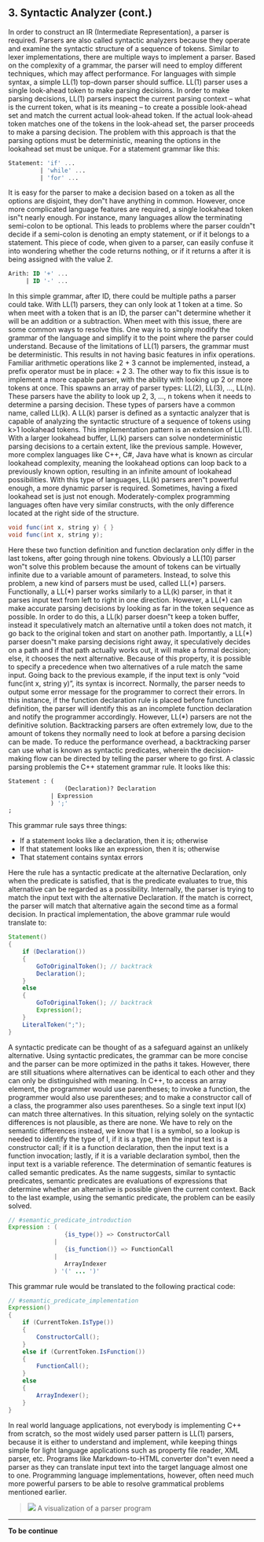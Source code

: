 ## **3. Syntactic Analyzer (cont.)**
In order to construct an IR (Intermediate Representation), a parser is required. Parsers are also called syntactic analyzers because they operate and examine the syntactic structure of a sequence of tokens. Similar to lexer implementations, there are multiple ways to implement a parser. Based on the complexity of a grammar, the parser will need to employ different techniques, which may affect performance. For languages with simple syntax, a simple LL(1) top-down parser should suffice. LL(1) parser uses a single look-ahead token to make parsing decisions. In order to make parsing decisions, LL(1) parsers inspect the current parsing context – what is the current token, what is its meaning – to create a possible look-ahead set and match the current actual look-ahead token. If the actual look-ahead token matches one of the tokens in the look-ahead set, the parser proceeds to make a parsing decision. The problem with this approach is that the parsing options must be deterministic, meaning the options in the lookahead set must be unique. For a statement grammar like this:

```sql
Statement: 'if' ...
         | 'while' ...
         | 'for' ...
```
It is easy for the parser to make a decision based on a token as all the options are disjoint, they don‟t have anything in common. However, once more complicated language features are required, a single lookahead token isn‟t nearly enough. For instance, many languages allow the terminating semi-colon to be optional. This leads to problems where the parser couldn‟t decide if a semi-colon is denoting an empty statement, or if it belongs to a statement. This piece of code, when given to a parser, can easily confuse it into wondering whether the code returns nothing, or if it returns a after it is being assigned with the value 2.

```sql
Arith: ID '+' ...
     | ID '-' ...
```

In this simple grammar, after ID, there could be multiple paths a parser could take. With LL(1) parsers, they can only look at 1 token at a time. So when meet with a token that is an ID, the parser can‟t determine whether it will be an addition or a subtraction. When meet with this issue, there are some common ways to resolve this. One way is to simply modify the grammar of the language and simplify it to the point where the parser could understand. Because of the limitations of LL(1) parsers, the grammar must be deterministic. This results in not having basic features in infix operations. Familiar arithmetic operations like 2 + 3 cannot be implemented, instead, a prefix operator must be in place: + 2 3. The other way to fix this issue is to implement a more capable parser, with the ability with looking up 2 or more tokens at once. This spawns an array of parser types: LL(2), LL(3), ..., LL(n). These parsers have the ability to look up 2, 3, ..., n tokens when it needs to determine a parsing decision. These types of parsers have a common name, called LL(k). A LL(k) parser is defined as a syntactic analyzer that is capable of analyzing the syntactic structure of a sequence of tokens using k>1 lookahead tokens. This implementation pattern is an extension of LL(1). With a larger lookahead buffer, LL(k) parsers can solve nondeterministic parsing decisions to a certain extent, like the previous sample. However, more complex languages like C++, C#, Java have what is known as circular lookahead complexity, meaning the lookahead options can loop back to a previously known option, resulting in an infinite amount of lookahead possibilities. With this type of languages, LL(k) parsers aren‟t powerful enough, a more dynamic parser is required. Sometimes, having a fixed lookahead set is just not enough. Moderately-complex programming languages often have very similar constructs, with the only difference located at the right side of the structure.

```java
void func(int x, string y) { }
void func(int x, string y);
```

Here these two function definition and function declaration only differ in the last tokens, after going through nine tokens. Obviously a LL(10) parser won‟t solve this problem because the amount of tokens can be virtually infinite due to a variable amount of parameters. Instead, to solve this problem, a new kind of parsers must be used, called LL(\*) parsers. Functionally, a LL(\*) parser works similarly to a LL(k) parser, in that it parses input text from left to right in one direction. However, a LL(\*) can make accurate parsing decisions by looking as far in the token sequence as possible. In order to do this, a LL(k) parser doesn‟t keep a token buffer, instead it speculatively match an alternative until a token does not match, it go back to the original token and start on another path. Importantly, a LL(\*) parser doesn‟t make parsing decisions right away, it speculatively decides on a path and if that path actually works out, it will make a formal decision; else, it chooses the next alternative. Because of this property, it is possible to specify a precedence when two alternatives of a rule match the same input. Going back to the previous example, if the input text is only “void func(int x, string y)”, its syntax is incorrect. Normally, the parser needs to output some error message for the programmer to correct their errors. In this instance, if the function declaration rule is placed before function definition, the parser will identify this as an incomplete function declaration and notify the programmer accordingly. However, LL(\*) parsers are not the definitive solution. Backtracking parsers are often extremely low, due to the amount of tokens they normally need to look at before a parsing decision can be made. To reduce the performance overhead, a backtracking parser can use what is known as syntactic predicates, wherein the decision-making flow can be directed by telling the parser where to go first. A classic parsing problemis the C++ statement grammar rule. It looks like this:

```sql
Statement : (
                (Declaration)? Declaration
            | Expression
            ) ';'
;
```

This grammar rule says three things:
*  If a statement looks like a declaration, then it is; otherwise
*  If that statement looks like an expression, then it is; otherwise
*  That statement contains syntax errors

Here the rule has a syntactic predicate at the alternative Declaration, only when the predicate is satisfied, that is the predicate evaluates to true, this alternative can be regarded as a possibility. Internally, the parser is trying to match the input text with the alternative Declaration. If the match is correct, the parser will match that alternative again the second time as a formal decision. In practical implementation, the above grammar rule would translate to:
```java
Statement()
{
    if (Declaration())
    {
        GoToOriginalToken(); // backtrack
        Declaration();
    }
    else
    {
        GoToOriginalToken(); // backtrack
        Expression();
    }
    LiteralToken(";");
}
```
A syntactic predicate can be thought of as a safeguard against an unlikely alternative.
Using syntactic predicates, the grammar can be more concise and the parser can be more optimized in the paths it takes. However, there are still situations where alternatives can be identical to each other and they can only be distinguished with meaning. In C++, to access an array element, the programmer would use parentheses; to invoke a function, the programmer would also use parentheses; and to make a constructor call of a class, the programmer also uses parentheses. So a single text input I(x) can match three alternatives. In this situation, relying solely on the syntactic differences is not plausible, as there are none. We have to rely on the semantic differences instead, we know that I is a symbol, so a lookup is needed to identify the type of I, if it is a type, then the input text is a constructor call; if it is a function declaration, then the input text is a function invocation; lastly, if it is a variable declaration symbol, then the input text is a variable reference. The determination of semantic features is called semantic predicates. As the name suggests, similar to syntactic predicates, semantic predicates are evaluations of expressions that determine whether an alternative is possible given the current context. Back to the last example, using the semantic predicate, the problem can be easily solved.
```java
// #semantic_predicate_introduction
Expression : (
                {is_type()} => ConstructorCall
             |
                {is_function()} => FunctionCall
             |
                ArrayIndexer
             ) '(' ... ')'
```
This grammar rule would be translated to the following practical code:
```java
// #semantic_predicate_implementation
Expression()
{
    if (CurrentToken.IsType())
    {
        ConstructorCall();
    }
    else if (CurrentToken.IsFunction())
    {
        FunctionCall();
    }
    else
    {
        ArrayIndexer();
    }
}
```
In real world language applications, not everybody is implementing C++ from scratch, so the most widely used parser pattern is LL(1) parsers, because it is either to understand and implement, while keeping things simple for light language applications such as property file reader, XML parser, etc. Programs like Markdown-to-HTML converter don‟t even need a parser as they can translate input text into the target language almost one to one. Programming language implementations, however, often need much more powerful parsers to be able to resolve grammatical problems mentioned earlier.

> ![](https://images.viblo.asia/84969604-40eb-4628-8fdd-8636bb28408b.PNG)
> A visualization of a parser program

-----
**To be continue**